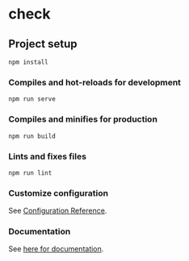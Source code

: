 # check

## Project setup
```
npm install
```

### Compiles and hot-reloads for development
```
npm run serve
```

### Compiles and minifies for production
```
npm run build
```

### Lints and fixes files
```
npm run lint
```

### Customize configuration
See [Configuration Reference](https://cli.vuejs.org/config/).

### Documentation 
See [here for documentation](https://docs.google.com/document/d/1MD9xHz07x5Ma_xZoa5JYRJy5SBeu5LCgZitZUQsmfGY/edit?usp=sharing).
